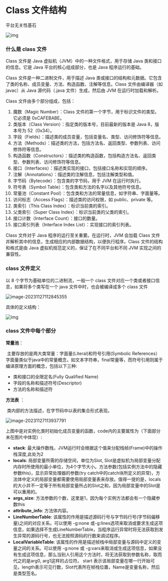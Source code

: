 # Class 文件结构

平台无关性基石

![img](https://s2.loli.net/2023/11/27/z2EhcJWGryHk956.webp)

### 什么是 class 文件

Class 文件是 Java 虚拟机（JVM）中的一种文件格式，用于存储 Java 类和接口的信息。它是 Java 平台的核心组成部分，也是 Java 程序运行的基础。

Class 文件是一种二进制文件，用于描述 Java 类或接口的结构和元数据。它包含了类的名称、成员变量、方法、构造函数、注解等信息。Class 文件由编译器（如 javac）从 Java 源代码（.java 文件）生成，然后由 JVM 在运行时加载和解析。

Class 文件由多个部分组成，包括：

1. 魔数（Magic Number）：Class 文件的第一个字节，用于标识文件的类型。它必须是 0xCAFEBABE。
2. 类版本（Class Version）：指定类的版本号，目前最新的版本是 Java 8，版本号为 52（0x34）。
3. 字段（Fields）：描述类的成员变量，包括变量名、类型、访问修饰符等信息。
4. 方法（Methods）：描述类的方法，包括方法名、返回类型、参数列表、访问修饰符等信息。
5. 构造函数（Constructors）：描述类的构造函数，包括构造方法名、返回类型、参数列表、访问修饰符等信息。
6. 接口（Interfaces）：描述类实现的接口，包括接口名称和实现的顺序。
7. 注解（Annotations）：描述类的注解信息，包括注解类型和值。
8. 字节码（Bytecode）：包含类的字节码，用于 JVM 在运行时执行。
9. 符号表（Symbol Table）：包含类和方法的名字以及其他符号信息。
10. 常量池（Constant Pool）：包含类和方法的常量信息，如字符串、字面量等。
11. 访问标志（Access Flags）：描述类的访问权限，如 public、private 等。
12. 类索引（This Class Index）：标识当前类的索引。
13. 父类索引（Super Class Index）：标识当前类的父类的索引。
14. 接口计数（Interface Count）：接口的数量。
15. 接口索引列表（Interface Index List）：实现接口的索引列表。

Class 文件对于 Java 程序的运行至关重要。在运行时，JVM 会加载 Class 文件并解析其中的信息，生成相应的内部数据结构，以便执行程序。Class 文件的结构和格式是由 Java 虚拟机规范定义的，保证了在不同平台和不同 JVM 实现之间的兼容性。

### class 文件定义

以 8 个字节为基础单位的二进制流，一般一个 class 文件对应一个类或者接口信息，如果将多个类写在一个 java 文件中时，也会被编译成多个 class 文件

![image-20231127112845355](https://s2.loli.net/2023/11/27/PVnQIdrWSyqbNve.png)

具体的定义结构：

![img](https://s2.loli.net/2023/11/27/kVrJYZByAQ6SGxf.webp)

### class 文件中每个部分

**常量池**：

​	主要存放的是两大类常量：字面量(Literal)和符号引用(Symbolic References）字面量类似于java中的常量概念，如文本字符串，final常量等，而符号引用则属于编译原理方面的概念，包括以下三种:

- 类和接口的全限定名(Fully Qualified Name)
- 字段的名称和描述符号(Descriptor)
- 方法的名称和描述符

**方法表** ：

​	类内部的方法描述，在字节码中以表的集合形式表现。

![image-20231127113937791](https://s2.loli.net/2023/11/27/YCSPpwca8T2ybGN.png)

上图中是对实例化类时初始化成员变量的函数，code内的主要属性为（下面部分未在图片中体现）:

- **stack**: 最大操作数栈，JVM运行时会根据这个值来分配栈帧(Frame)中的操作栈深度,此处为2
- **locals**: 局部变量所需的存储空间，单位为Slot, Slot是虚拟机为局部变量分配内存时所使用的最小单位，为4个字节大小。方法参数(包括实例方法中的隐藏参数this)，显示异常处理器的参数(try catch中的catch块所定义的异常)，方法体中定义的局部变量都需要使用局部变量表来存放。值得一提的是，locals的大小并不一定等于所有局部变量所占的Slot之和，因为局部变量中的Slot是可以重用的。
- **args_size**: 方法参数的个数，这里是1，因为每个实例方法都会有一个隐藏参数this
- **attribute_info**: 方法体内容。
- **LineNumberTable**: 该属性的作用是描述源码行号与字节码行号(字节码偏移量)之间的对应关系。可以使用 -g:none 或-g:lines选项来取消或要求生成这项信息，如果选择不生成LineNumberTable，当程序运行异常时将无法获取到发生异常的源码行号，也无法按照源码的行数来调试程序。
- **LocalVariableTable**: 该属性的作用是描述帧栈中局部变量与源码中定义的变量之间的关系。可以使用 -g:none 或 -g:vars来取消或生成这项信息，如果没有生成这项信息，那么当别人引用这个方法时，将无法获取到参数名称，取而代之的是arg0, arg1这样的占位符。 start 表示该局部变量在哪一行开始可见，length表示可见行数，Slot代表所在帧栈位置，Name是变量名称，然后是类型签名。

